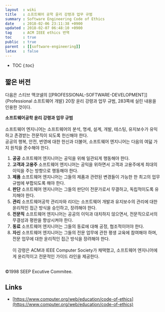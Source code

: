 ```yaml
---
layout  : wiki
title   : 소프트웨어 공학 윤리 강령과 업무 규범
summary : Software Engineering Code of Ethics
date    : 2018-02-06 23:11:38 +0900
updated : 2018-02-07 06:48:10 +0900
tag     : ACM IEEE ethics 번역
toc     : true
public  : true
parent  : [[software-engineering]]
latex   : false
---
```

* TOC
{:toc}

## 짧은 버전

다음은 스티브 맥코넬의 [[PROFESSIONAL-SOFTWARE-DEVELOPMENT]]{Professional 소프트웨어 개발} 20장 윤리 강령과 업무 규범, 283쪽에 실린 내용을 인용한 것이다.

>
**소프트웨어공학 윤리 강령과 업무 규범**
<br /> <br />
소프트웨어 엔지니어는 소프트웨어의 분석, 명세, 설계, 개발, 테스팅, 유지보수가 유익하고 존경받는 전문직이 되도록 헌신해야 한다.  
공공의 행복, 안전, 번영에 대한 헌신과 더불어, 소프트웨어 엔지니어는 다음의 여덟 가지 원칙을 준수해야 한다.
<br />
1. **공공** 소프트웨어 엔지니어는 공익을 위해 일관되게 행동해야 한다.
2. **고객과 고용주** 소프트웨어 엔지니어는 공익을 위하면서 고객과 고용주에게 최대의 이익을 주는 방향으로 행동해야 한다.
3. **제품** 소프트웨어 엔지니어는 그들의 제품과 관련된 변경들이 가능한 한 최고의 업무 규범에 부합되도록 해야 한다.
4. **판단** 소프트웨어 엔지니어는 그들의 판단이 전문가로서 무결하고, 독립적이도록 유지해야 한다.
5. **관리** 소프트웨어공학 관리자와 리더는 소프트웨어 개발과 유지보수의 관리에 대한 윤리적인 접근 방식을 승인하고, 장려해야 한다.
6. **전문직** 소프트웨어 엔지니어는 공공의 이익과 대치하지 않으면서, 전문직으로서의 무결성과 평판을 향상시켜야 한다.
7. **동료** 소프트웨어 엔지니어는 그들의 동료에 대해 공정, 협조적이어야 한다.
8. **자신** 소프트웨어 엔지니어는 그들의 전문 업무에 관한 평생 교육에 참여해야 하며, 전문 업무에 대한 윤리적인 접근 방식을 장려해야 한다.
<br /> <br />
이 강령은 ACM과 IEEE Computer Society가 채택했고, 소프트웨어 엔지니어에게 윤리적이고 전문적인 가이드 라인을 제공한다.
<br />
©1998 SEEP Excutive Commitee.

## Links

* [https://www.computer.org/web/education/code-of-ethics](https://www.computer.org/web/education/code-of-ethics)
